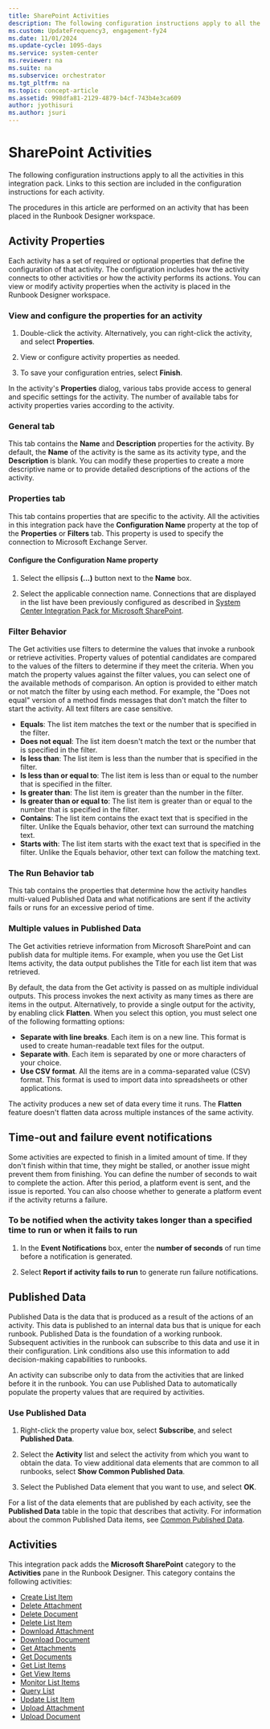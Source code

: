 ```yaml
---
title: SharePoint Activities
description: The following configuration instructions apply to all the activities in this integration pack. It also lists the properties tabs.
ms.custom: UpdateFrequency3, engagement-fy24
ms.date: 11/01/2024
ms.update-cycle: 1095-days
ms.service: system-center
ms.reviewer: na
ms.suite: na
ms.subservice: orchestrator
ms.tgt_pltfrm: na
ms.topic: concept-article
ms.assetid: 998dfa81-2129-4879-b4cf-743b4e3ca609
author: jyothisuri
ms.author: jsuri
---
```

# SharePoint Activities

The following configuration instructions apply to all the activities in this integration pack. Links to this section are included in the configuration instructions for each activity.

The procedures in this article are performed on an activity that has been placed in the Runbook Designer workspace.

## Activity Properties

Each activity has a set of required or optional properties that define the configuration of that activity. The configuration includes how the activity connects to other activities or how the activity performs its actions. You can view or modify activity properties when the activity is placed in the Runbook Designer workspace.

### View and configure the properties for an activity

1.  Double-click the activity. Alternatively, you can right-click the activity, and select **Properties**.

2.  View or configure activity properties as needed.

3.  To save your configuration entries, select **Finish**.

In the activity's **Properties** dialog, various tabs provide access to general and specific settings for the activity. The number of available tabs for activity properties varies according to the activity.

### General tab

This tab contains the **Name** and **Description** properties for the activity. By default, the **Name** of the activity is the same as its activity type, and the **Description** is blank. You can modify these properties to create a more descriptive name or to provide detailed descriptions of the actions of the activity.

### Properties tab

This tab contains properties that are specific to the activity. All the activities in this integration pack have the **Configuration Name** property at the top of the **Properties** or **Filters** tab. This property is used to specify the connection to Microsoft Exchange Server.

#### Configure the Configuration Name property

1.  Select the ellipsis **(...)** button next to the **Name** box.

2.  Select the applicable connection name. Connections that are displayed in the list have been previously configured as described in [System Center Integration Pack for Microsoft SharePoint](integration-pack-for-microsoft-sharepoint.md).

### Filter Behavior

The Get activities use filters to determine the values that invoke a runbook or retrieve activities. Property values of potential candidates are compared to the values of the filters to determine if they meet the criteria. When you match the property values against the filter values, you can select one of the available methods of comparison. An option is provided to either match or not match the filter by using each method. For example, the "Does not equal" version of a method finds messages that don't match the filter to start the activity. All text filters are case sensitive.

-   **Equals**: The list item matches the text or the number that is specified in the filter.
-   **Does not equal**: The list item doesn't match the text or the number that is specified in the filter.
-   **Is less than**: The list item is less than the number that is specified in the filter.
-   **Is less than or equal to**: The list item is less than or equal to the number that is specified in the filter.
-   **Is greater than**: The list item is greater than the number in the filter.
-   **Is greater than or equal to**: The list item is greater than or equal to the number that is specified in the filter.
-   **Contains**: The list item contains the exact text that is specified in the filter. Unlike the Equals behavior, other text can surround the matching text.
-   **Starts with**: The list item starts with the exact text that is specified in the filter. Unlike the Equals behavior, other text can follow the matching text.

### The Run Behavior tab

This tab contains the properties that determine how the activity handles multi-valued Published Data and what notifications are sent if the activity fails or runs for an excessive period of time.

### Multiple values in Published Data

The Get activities retrieve information from Microsoft SharePoint and can publish data for multiple items. For example, when you use the Get List Items activity, the data output publishes the Title for each list item that was retrieved.

By default, the data from the Get activity is passed on as multiple individual outputs. This process invokes the next activity as many times as there are items in the output. Alternatively, to provide a single output for the activity, by enabling click **Flatten**. When you select this option, you must select one of the following formatting options:

-   **Separate with line breaks**. Each item is on a new line. This format is used to create human-readable text files for the output.
-   **Separate with**. Each item is separated by one or more characters of your choice.
-   **Use CSV format**. All the items are in a comma-separated value (CSV) format. This format is used to import data into spreadsheets or other applications.

The activity produces a new set of data every time it runs. The **Flatten** feature doesn't flatten data across multiple instances of the same activity.

## Time-out and failure event notifications

Some activities are expected to finish in a limited amount of time. If they don't finish within that time, they might be stalled, or another issue might prevent them from finishing. You can define the number of seconds to wait to complete the action. After this period, a platform event is sent, and the issue is reported. You can also choose whether to generate a platform event if the activity returns a failure.

### To be notified when the activity takes longer than a specified time to run or when it fails to run

1.  In the **Event Notifications** box, enter the **number of seconds** of run time before a notification is generated.

2.  Select **Report if activity fails to run** to generate run failure notifications.

## Published Data

Published Data is the data that is produced as a result of the actions of an activity. This data is published to an internal data bus that is unique for each runbook. Published Data is the foundation of a working runbook. Subsequent activities in the runbook can subscribe to this data and use it in their configuration. Link conditions also use this information to add decision-making capabilities to runbooks.

An activity can subscribe only to data from the activities that are linked before it in the runbook. You can use Published Data to automatically populate the property values that are required by activities.

### Use Published Data

1.  Right-click the property value box, select **Subscribe**, and select **Published Data**.

2.  Select the **Activity** list and select the activity from which you want to obtain the data. To view additional data elements that are common to all runbooks, select **Show Common Published Data**.

3.  Select the Published Data element that you want to use, and select **OK**.

For a list of the data elements that are published by each activity, see the **Published Data** table in the topic that describes that activity. For information about the common Published Data items, see [Common Published Data](/previous-versions/system-center/system-center-2012-R2/hh403821(v=sc.12)).

## Activities

This integration pack adds the **Microsoft SharePoint** category to the **Activities** pane in the Runbook Designer. This category contains the following activities:

- [Create List Item](create-list-item.md)
- [Delete Attachment](delete-attachment.md)
- [Delete Document](delete-document.md)
- [Delete List Item](delete-list-item.md)
- [Download Attachment](download-attachment.md)
- [Download Document](download-document.md)
- [Get Attachments](get-attachments.md)
- [Get Documents](get-documents.md)
- [Get List Items](get-list-items.md)
- [Get View Items](get-view-items.md)
- [Monitor List Items](monitor-list-items.md)
- [Query List](query-list.md)
- [Update List Item](update-list-item.md)
- [Upload Attachment](upload-attachment.md)
- [Upload Document](upload-document.md)
